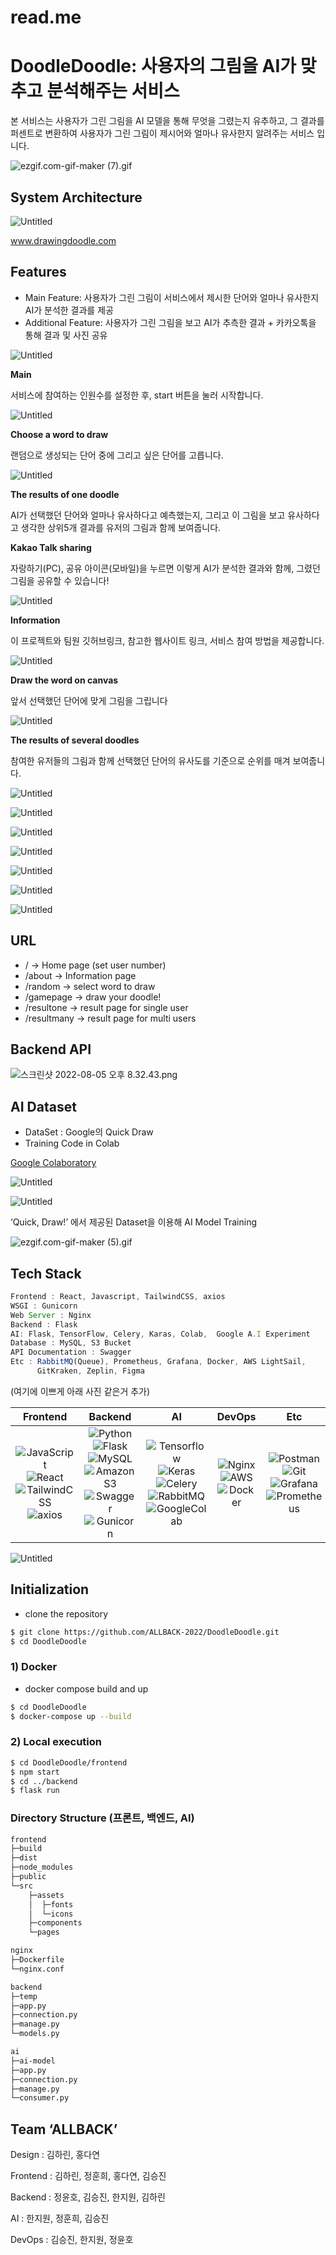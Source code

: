 # read.me

# DoodleDoodle: 사용자의 그림을 AI가 맞추고 분석해주는 서비스

본 서비스는 사용자가 그린 그림을 AI 모델을 통해 무엇을 그렸는지 유추하고, 그 결과를 퍼센트로 변환하여 사용자가 그린 그림이 제시어와 얼마나 유사한지 알려주는 서비스 입니다. 

![ezgif.com-gif-maker (7).gif](read%20me%20cdd3ee8cfc6145a4ba23da78f92d074b/ezgif.com-gif-maker_(7).gif)

## System Architecture

![Untitled](read%20me%20cdd3ee8cfc6145a4ba23da78f92d074b/Untitled.png)

www.drawingdoodle.com

## Features

- Main Feature: 사용자가 그린 그림이 서비스에서 제시한 단어와 얼마나 유사한지 AI가 분석한 결과를 제공
- Additional Feature: 사용자가 그린 그림을 보고 AI가 추측한 결과 + 카카오톡을 통해 결과 및 사진 공유

![Untitled](read%20me%20cdd3ee8cfc6145a4ba23da78f92d074b/Untitled%201.png)

**Main**

서비스에 참여하는 인원수를 설정한 후, start 버튼을 눌러 시작합니다.

![Untitled](read%20me%20cdd3ee8cfc6145a4ba23da78f92d074b/Untitled%202.png)

**Choose a word to draw**

랜덤으로 생성되는 단어 중에 그리고 싶은 단어를 고릅니다.

![Untitled](read%20me%20cdd3ee8cfc6145a4ba23da78f92d074b/Untitled%203.png)

**The results of one doodle**

AI가 선택했던 단어와 얼마나 유사하다고 예측했는지, 그리고 이 그림을 보고 유사하다고 생각한 상위5개 결과를 유저의 그림과 함께 보여줍니다.

**Kakao Talk sharing**

자랑하기(PC), 공유 아이콘(모바일)을 누르면 이렇게 AI가 분석한 결과와 함께, 그렸던 그림을 공유할 수 있습니다!

![Untitled](read%20me%20cdd3ee8cfc6145a4ba23da78f92d074b/Untitled%204.png)

**Information**

이 프로젝트와 팀원 깃허브링크, 참고한 웹사이트 링크,  서비스 참여 방법을 제공합니다.

![Untitled](read%20me%20cdd3ee8cfc6145a4ba23da78f92d074b/Untitled%205.png)

**Draw the word on canvas**

앞서 선택했던 단어에 맞게 그림을 그립니다

![Untitled](read%20me%20cdd3ee8cfc6145a4ba23da78f92d074b/Untitled%206.png)

**The results of several doodles**

참여한 유저들의 그림과 함께 선택했던 단어의 유사도를 기준으로 순위를 매겨 보여줍니다.

![Untitled](read%20me%20cdd3ee8cfc6145a4ba23da78f92d074b/Untitled%207.png)

![Untitled](read%20me%20cdd3ee8cfc6145a4ba23da78f92d074b/Untitled%208.png)

![Untitled](read%20me%20cdd3ee8cfc6145a4ba23da78f92d074b/Untitled%209.png)

![Untitled](read%20me%20cdd3ee8cfc6145a4ba23da78f92d074b/Untitled%2010.png)

![Untitled](read%20me%20cdd3ee8cfc6145a4ba23da78f92d074b/Untitled%2011.png)

![Untitled](read%20me%20cdd3ee8cfc6145a4ba23da78f92d074b/Untitled%2012.png)

![Untitled](read%20me%20cdd3ee8cfc6145a4ba23da78f92d074b/Untitled%2013.png)

## URL

- /                        → Home page (set user number)
- /about              → Information page
- /random           → select word to draw
- /gamepage      → draw your doodle!
- /resultone        → result page for single user
- /resultmany     → result page for multi users

## Backend API

![스크린샷 2022-08-05 오후 8.32.43.png](read%20me%20cdd3ee8cfc6145a4ba23da78f92d074b/%25E1%2584%2589%25E1%2585%25B3%25E1%2584%258F%25E1%2585%25B3%25E1%2584%2585%25E1%2585%25B5%25E1%2586%25AB%25E1%2584%2589%25E1%2585%25A3%25E1%2586%25BA_2022-08-05_%25E1%2584%258B%25E1%2585%25A9%25E1%2584%2592%25E1%2585%25AE_8.32.43.png)

## AI Dataset

- DataSet :  Google의 Quick Draw
- Training Code in Colab

[Google Colaboratory](https://colab.research.google.com/drive/1sSnOBSFTOP6fxMCGxgl1RJNopvbY8xOJ?usp=sharing)

![Untitled](read%20me%20cdd3ee8cfc6145a4ba23da78f92d074b/Untitled%2014.png)

![Untitled](read%20me%20cdd3ee8cfc6145a4ba23da78f92d074b/Untitled%2015.png)

 ‘Quick, Draw!’ 에서 제공된 Dataset을 이용해 AI Model Training

![ezgif.com-gif-maker (5).gif](read%20me%20cdd3ee8cfc6145a4ba23da78f92d074b/ezgif.com-gif-maker_(5).gif)

## Tech Stack

```jsx
Frontend : React, Javascript, TailwindCSS, axios
WSGI : Gunicorn
Web Server : Nginx
Backend : Flask
AI: Flask, TensorFlow, Celery, Karas, Colab,  Google A.I Experiment
Database : MySQL, S3 Bucket
API Documentation : Swagger
Etc : RabbitMQ(Queue), Prometheus, Grafana, Docker, AWS LightSail, 
      GitKraken, Zeplin, Figma
```

(여기에 이쁘게 아래 사진 같은거 추가)

|Frontend|Backend|AI|DevOps|Etc|
|:------:|:---:|:---:|:---:|:---:|
|![JavaScript](https://img.shields.io/badge/javascript-%23323330.svg?style=for-the-badge&logo=javascript&logoColor=%23F7DF1E)<br>![React](https://img.shields.io/badge/react-%2320232a.svg?style=for-the-badge&logo=react&logoColor=%2361DAFB)<br>![TailwindCSS](https://img.shields.io/badge/TailwindCSS-06B6D4?&style=for-the-badge&logo=TailwindCSS&logoColor=white)<br>![axios](https://img.shields.io/badge/axios-0.27.2-661ddf.svg?)|![Python](https://img.shields.io/badge/python-%2314354C.svg?style=for-the-badge&logo=python&logoColor=white) ![Flask](https://img.shields.io/badge/Flask-000000.svg?style=for-the-badge&logo=Flask&logoColor=white)<br>![MySQL](https://img.shields.io/badge/mysql-%2300f.svg?style=for-the-badge&logo=mysql&logoColor=white) ![AmazonS3](https://img.shields.io/badge/AmazonS3-569A31?style=for-the-badge&logo=AmazonS3&logoColor=white)<br>![Swagger](https://img.shields.io/badge/Swagger-85EA2D.svg?style=for-the-badge&logo=Swagger&logoColor=white)<br>![Gunicorn](https://img.shields.io/badge/Gunicorn-499848?style=for-the-badge&logo=Gunicorn&logoColor=white)</br>|![Tensorflow](https://img.shields.io/badge/TensorFlow-FF6F00?style=for-the-badge&logo=TensorFlow&logoColor=white)</br>![Keras](https://img.shields.io/badge/Keras-%23D00000.svg?style=for-the-badge&logo=Keras&logoColor=white)<br>![Celery](https://img.shields.io/badge/Celery-37814A.svg?style=for-the-badge&logo=Celery&logoColor=white)<br>![RabbitMQ](https://img.shields.io/badge/RabbitMQ-FF6600?style=for-the-badge&logo=RabbitMQ&logoColor=white)<br>![GoogleColab](https://img.shields.io/badge/GoogleColab-FF6F00?style=for-the-badge&logo=GoogleColab&logoColor=white)</br>|![Nginx](https://img.shields.io/badge/nginx-%23009639.svg?style=for-the-badge&logo=nginx&logoColor=white)<br>![AWS](https://img.shields.io/badge/AWS-%23FF9900.svg?style=for-the-badge&logo=amazon-aws&logoColor=white)<br>![Docker](https://img.shields.io/badge/docker-F9AB00.svg?style=for-the-badge&logo=docker&logoColor=white)|![Postman](https://img.shields.io/badge/Postman-FF6C37?style=for-the-badge&logo=Postman&logoColor=white) ![Git](https://img.shields.io/badge/Git-F05032?style=for-the-badge&logo=Git&logoColor=white)<br>![Grafana](https://img.shields.io/badge/Grafana-F46800?style=for-the-badge&logo=Grafana&logoColor=white) ![Prometheus](https://img.shields.io/badge/Prometheus-E6522C?style=for-the-badge&logo=Prometheus&logoColor=white)<br>

![Untitled](read%20me%20cdd3ee8cfc6145a4ba23da78f92d074b/Untitled%2016.png)

## **Initialization**

- clone the repository

```bash
$ git clone https://github.com/ALLBACK-2022/DoodleDoodle.git
$ cd DoodleDoodle
```

### 1) Docker

- docker compose build and up

```bash
$ cd DoodleDoodle
$ docker-compose up --build
```

### 2) Local **execution**

```bash
$ cd DoodleDoodle/frontend
$ npm start
$ cd ../backend
$ flask run
```

### Directory Structure (프론트, 백엔드, AI)

```bash
frontend
├─build
├─dist
├─node_modules
├─public
└─src
    ├─assets
    │  ├─fonts
    │  └─icons
    ├─components
    └─pages

nginx
├─Dockerfile
└─nginx.conf

backend
├─temp
├─app.py
├─connection.py
├─manage.py
└─models.py

ai
├─ai-model
├─app.py
├─connection.py
├─manage.py
└─consumer.py
```

## Team ‘ALLBACK’

Design : 김하린, 홍다연

Frontend : 김하린, 정훈희, 홍다연, 김승진

Backend : 정윤호, 김승진, 한지원, 김하린

AI : 한지원, 정훈희, 김승진

DevOps : 김승진, 한지원, 정윤호
